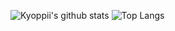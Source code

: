![Kyoppii's github stats](https://github-readme-stats.vercel.app/api?username=kyoppii13&show_icons=true&theme=radical)
![Top Langs](https://github-readme-stats.vercel.app/api/top-langs/?username=kyoppii13&theme=radical)

